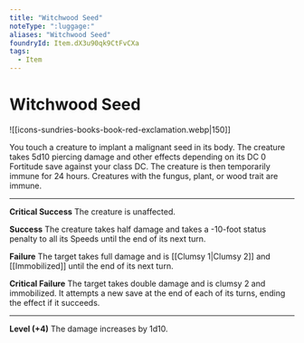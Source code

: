 ```yaml
---
title: "Witchwood Seed"
noteType: ":luggage:"
aliases: "Witchwood Seed"
foundryId: Item.dX3u90qk9CtFvCXa
tags:
  - Item
---
```


# Witchwood Seed
![[icons-sundries-books-book-red-exclamation.webp|150]]

You touch a creature to implant a malignant seed in its body. The creature takes 5d10 piercing damage and other effects depending on its DC 0 Fortitude save against your class DC. The creature is then temporarily immune for 24 hours. Creatures with the fungus, plant, or wood trait are immune.

* * *

**Critical Success** The creature is unaffected.

**Success** The creature takes half damage and takes a -10-foot status penalty to all its Speeds until the end of its next turn.

**Failure** The target takes full damage and is [[Clumsy 1|Clumsy 2]] and [[Immobilized]] until the end of its next turn.

**Critical Failure** The target takes double damage and is clumsy 2 and immobilized. It attempts a new save at the end of each of its turns, ending the effect if it succeeds.

* * *

**Level (+4)** The damage increases by 1d10.
